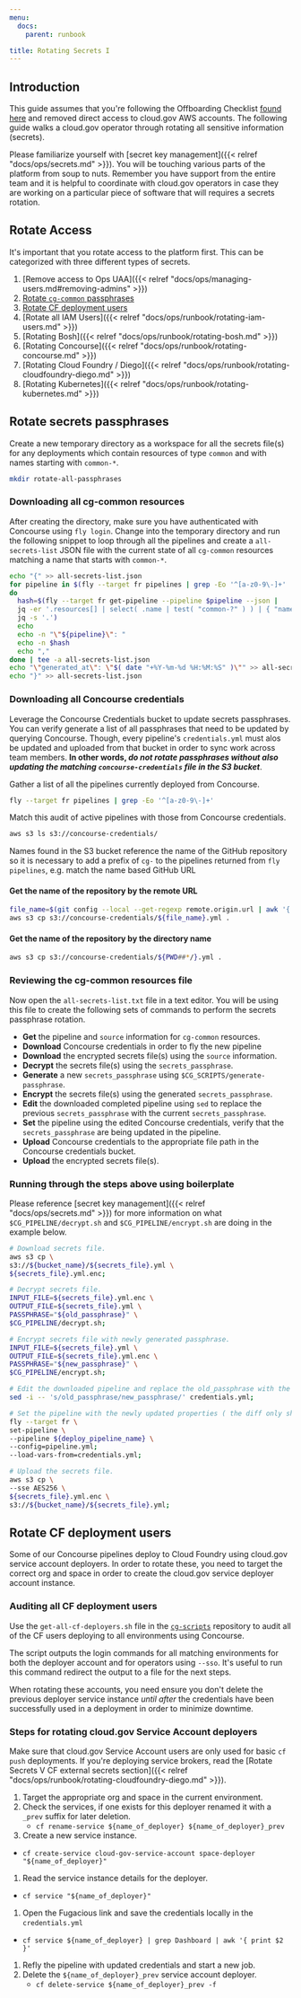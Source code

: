 ```yaml
---
menu:
  docs:
    parent: runbook

title: Rotating Secrets I
---
```


## Introduction

This guide assumes that you're following the Offboarding Checklist [found
here](https://github.com/18F/cg-product/blob/master/OffboardingChecklist.md) and
removed direct access to cloud.gov AWS accounts. The following guide walks a
cloud.gov operator through rotating all sensitive information (secrets).

Please familiarize yourself with [secret key management]({{< relref "docs/ops/secrets.md" >}}).
You will be touching various parts of the platform from soup to nuts. Remember
you have support from the entire team and it is helpful to coordinate with
cloud.gov operators in case they are working on a particular piece of software
that will requires a secrets rotation.

## Rotate Access

It's important that you rotate access to the platform first. This can be
categorized with three different types of secrets.

1. [Remove access to Ops UAA]({{< relref "docs/ops/managing-users.md#removing-admins" >}})
1. [Rotate `cg-common` passphrases](#rotate-secrets-passphrases)
1. [Rotate CF deployment users](#rotate-cf-deployment-users)
1. [Rotate all IAM Users]({{< relref "docs/ops/runbook/rotating-iam-users.md" >}})
1. [Rotating Bosh]({{< relref "docs/ops/runbook/rotating-bosh.md" >}})
1. [Rotating Concourse]({{< relref "docs/ops/runbook/rotating-concourse.md" >}})
1. [Rotating Cloud Foundry / Diego]({{< relref "docs/ops/runbook/rotating-cloudfoundry-diego.md" >}})
1. [Rotating Kubernetes]({{< relref "docs/ops/runbook/rotating-kubernetes.md" >}})

## Rotate secrets passphrases

Create a new temporary directory as a workspace for all the secrets file(s) for
any deployments which contain resources of type `common` and with names starting
with `common-*`.

```sh
mkdir rotate-all-passphrases
```

### Downloading all cg-common resources

After creating the directory, make sure you have authenticated with Concourse
using `fly login`. Change into the temporary directory and run the following
snippet to loop through all the pipelines and create a `all-secrets-list` JSON
file with the current state of all `cg-common` resources matching a name that
starts with `common-*`.

```sh
echo "{" >> all-secrets-list.json
for pipeline in $(fly --target fr pipelines | grep -Eo '^[a-z0-9\-]+' | grep 'deploy')
do
  hash=$(fly --target fr get-pipeline --pipeline $pipeline --json |
  jq -er '.resources[] | select( .name | test( "common-?" ) ) | { "name": .name, "secrets_files": .source.secrets_files, "secrets_file": .source.secrets_file, "passphrase", .source.passphrase, "bucket": .source.bucket_name }' |
  jq -s '.')
  echo
  echo -n "\"${pipeline}\": "
  echo -n $hash
  echo ","
done | tee -a all-secrets-list.json
echo "\"generated_at\": \"$( date "+%Y-%m-%d %H:%M:%S" )\"" >> all-secrets-list.json
echo "}" >> all-secrets-list.json
```

### Downloading all Concourse credentials

Leverage the Concourse Credentials bucket to update secrets passphrases. You can
verify generate a list of all passphrases that need to be updated by querying
Concourse. Though, every pipeline's `credentials.yml` must alos be updated and
uploaded from that bucket in order to sync work across team members. **In other
words, _do not rotate passphrases without also updating the matching
`concourse-credentials` file in the S3 bucket_**.

Gather a list of all the pipelines currently deployed from Concourse.

```sh
fly --target fr pipelines | grep -Eo '^[a-z0-9\-]+'
```

Match this audit of active pipelines with those from Concourse credentials.

```sh
aws s3 ls s3://concourse-credentials/
```

Names found in the S3 bucket reference the name of the GitHub repository so it
is necessary to add a prefix of `cg-` to the pipelines returned from `fly
pipelines`, e.g. match the name based GitHub URL

#### Get the name of the repository by the remote URL

```sh
file_name=$(git config --local --get-regexp remote.origin.url | awk '{ print $2 }' | cut -d '/' -f 2 | sed 's/\.git//')
aws s3 cp s3://concourse-credentials/${file_name}.yml .
```

#### Get the name of the repository by the directory name

```sh
aws s3 cp s3://concourse-credentials/${PWD##*/}.yml .
```


### Reviewing the cg-common resources file

Now open the `all-secrets-list.txt` file in a text editor. You will be using
this file to create the following sets of commands to perform the secrets
passphrase rotation.

- **Get** the pipeline and `source` information for `cg-common` resources.
- **Download** Concourse credentials in order to fly the new pipeline
- **Download** the encrypted secrets file(s) using the `source` information.
- **Decrypt** the secrets file(s) using the `secrets_passphrase`.
- **Generate** a new `secrets_passphrase` using `$CG_SCRIPTS/generate-passphrase`.
- **Encrypt** the secrets file(s) using the generated `secrets_passphrase`.
- **Edit** the downloaded completed pipeline using `sed` to replace the previous
  `secrets_passphrase` with the current `secrets_passphrase`.
- **Set** the pipeline using the edited Concourse credentials, verify that the
  `secrets_passphrase` are being updated in the pipeline.
- **Upload** Concourse credentials to the appropriate file path in the Concourse
  credentials bucket.
- **Upload** the encrypted secrets file(s).

### Running through the steps above using boilerplate

Please reference [secret key management]({{< relref "docs/ops/secrets.md" >}})
for more information on what `$CG_PIPELINE/decrypt.sh` and `$CG_PIPELINE/encrypt.sh`
are doing in the example below.

```sh
# Download secrets file.
aws s3 cp \
s3://${bucket_name}/${secrets_file}.yml \
${secrets_file}.yml.enc;

# Decrypt secrets file.
INPUT_FILE=${secrets_file}.yml.enc \
OUTPUT_FILE=${secrets_file}.yml \
PASSPHRASE="${old_passphrase}" \
$CG_PIPELINE/decrypt.sh;

# Encrypt secrets file with newly generated passphrase.
INPUT_FILE=${secrets_file}.yml \
OUTPUT_FILE=${secrets_file}.yml.enc \
PASSPHRASE="${new_passphrase}" \
$CG_PIPELINE/encrypt.sh;

# Edit the downloaded pipeline and replace the old_passphrase with the new_passphrase.
sed -i -- 's/old_passphrase/new_passphrase/' credentials.yml;

# Set the pipeline with the newly updated properties ( the diff only shows the secrets_passphrases being updated ).
fly --target fr \
set-pipeline \
--pipeline ${deploy_pipeline_name} \
--config=pipeline.yml;
--load-vars-from=credentials.yml;

# Upload the secrets file.
aws s3 cp \
--sse AES256 \
${secrets_file}.yml.enc \
s3://${bucket_name}/${secrets_file}.yml;
```

## Rotate CF deployment users

Some of our Concourse pipelines deploy to Cloud Foundry using cloud.gov service
account deployers. In order to rotate these, you need to target the correct
org and space in order to create the cloud.gov service deployer account
instance.

### Auditing all CF deployment users

Use the `get-all-cf-deployers.sh` file in the
[`cg-scripts`](https://github.com/18F/cg-scripts) repository to audit all of the
CF users deploying to all environments using Concourse.

The script outputs the login commands for all matching environments for both the
deployer account and for operators using `--sso`. It's useful to run this
command redirect the output to a file for the next steps.

When rotating these accounts, you need ensure you don't delete the previous
deployer service instance _until after_ the credentials have been successfully
used in a deployment in order to minimize downtime.

### Steps for rotating cloud.gov Service Account deployers

Make sure that cloud.gov Service Account users are only used for basic `cf push`
deployments. If you're deploying service brokers, read the [Rotate Secrets V CF
external secrets section]({{< relref "docs/ops/runbook/rotating-cloudfoundry-diego.md" >}}).

1. Target the appropriate org and space in the current environment.
1. Check the services, if one exists for this deployer renamed it with a `_prev`
   suffix for later deletion.
   - `cf rename-service ${name_of_deployer} ${name_of_deployer}_prev`
1. Create a new service instance.
  - `cf create-service cloud-gov-service-account space-deployer "${name_of_deployer}"`
1. Read the service instance details for the deployer.
  - `cf service "${name_of_deployer}"`
1. Open the Fugacious link and save the credentials locally in the `credentials.yml`
  - `cf service ${name_of_deployer} | grep Dashboard | awk '{ print $2 }'`
1. Refly the pipeline with updated credentials and start a new job.
1. Delete the `${name_of_deployer}_prev` service account deployer.
   - `cf delete-service ${name_of_deployer}_prev -f`
